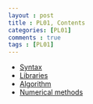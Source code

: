 ```yaml
---
layout : post
title : PL01, Contents
categories: [PL01]
comments : true
tags : [PL01]
---
```


- <a href='https://userdyk-github.github.io/pl01/PL01-Syntax.html' class='jb-medium'>Syntax</a>
- <a href='https://userdyk-github.github.io/pl01/PL01-Libraries.html' class='jb-medium'>Libraries</a>
- <a href='https://userdyk-github.github.io/pl01/PL01-Algorithm.html' class='jb-medium'>Algorithm</a>
- <a href='https://userdyk-github.github.io/pl01/PL01-Numerical-methods.html' class='jb-medium'>Numerical methods</a>
